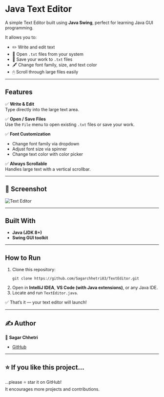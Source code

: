 # Java Text Editor

A simple Text Editor built using **Java Swing**, perfect for learning Java GUI programming.

It allows you to:
- ✏️ Write and edit text
- 📂 Open `.txt` files from your system
- 💾 Save your work to `.txt` files
- 🖋 Change font family, size, and text color
- 🖱 Scroll through large files easily

---

##  Features

✅ **Write & Edit**  
Type directly into the large text area.

✅ **Open / Save Files**  
Use the `File` menu to open existing `.txt` files or save your work.

✅ **Font Customization**
- Change font family via dropdown
- Adjust font size via spinner
- Change text color with color picker

✅ **Always Scrollable**  
Handles large text with a vertical scrollbar.

---

## 📸 Screenshot

![Text Editor](screenshot/editor.png)


---

##  Built With

- **Java (JDK 8+)**
- **Swing GUI toolkit**

---

##  How to Run

1. Clone this repository:
    ```
    git clone https://github.com/Sagarchhetri83/TextEditor.git
    ```
2. Open in **IntelliJ IDEA**, **VS Code (with Java extensions)**, or any Java IDE.
3. Locate and run `TextEditor.java`.

✅ That’s it — your text editor will launch!

---

## ✍️ Author

👤 **Sagar Chhetri**
- [GitHub](https://github.com/Sagarchhetri83)

---

## ⭐ If you like this project...

...please ⭐ star it on GitHub!  
It encourages more projects and contributions.
